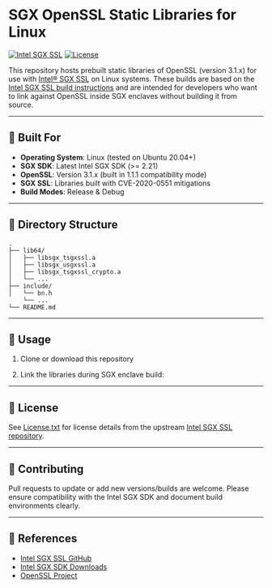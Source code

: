 # SGX OpenSSL Static Libraries for Linux

[![Intel SGX SSL](https://img.shields.io/badge/Intel%20SGX-SSL-blue)](https://github.com/intel/intel-sgx-ssl)
[![License](https://img.shields.io/github/license/Drscq/sgx-openssl-static-libs)](LICENSE)

This repository hosts prebuilt static libraries of OpenSSL (version 3.1.x) for use with [Intel® SGX SSL](https://github.com/intel/intel-sgx-ssl) on Linux systems. These builds are based on the [Intel SGX SSL build instructions](https://github.com/intel/intel-sgx-ssl#build-intel-sgx-ssl-package) and are intended for developers who want to link against OpenSSL inside SGX enclaves without building it from source.

---

## 🔧 Built For

- **Operating System**: Linux (tested on Ubuntu 20.04+)
- **SGX SDK**: Latest Intel SGX SDK (>= 2.21)
- **OpenSSL**: Version 3.1.x (built in 1.1.1 compatibility mode)
- **SGX SSL**: Libraries built with CVE-2020-0551 mitigations
- **Build Modes**: Release & Debug

---

## 📁 Directory Structure

```
.
├── lib64/
│   ├── libsgx_tsgxssl.a
│   ├── libsgx_usgxssl.a
│   ├── libsgx_tsgxssl_crypto.a
│   └── ...
├── include/
│   └── bn.h
    └── ...
└── README.md
```

---

## 🚀 Usage

1. Clone or download this repository

2. Link the libraries during SGX enclave build:
   
---

## 📄 License

See [License.txt](LICENSE) for license details from the upstream [Intel SGX SSL repository](https://github.com/intel/intel-sgx-ssl).

---

## 🤝 Contributing

Pull requests to update or add new versions/builds are welcome. Please ensure compatibility with the Intel SGX SDK and document build environments clearly.

---

## 🔗 References

- [Intel SGX SSL GitHub](https://github.com/intel/intel-sgx-ssl)
- [Intel SGX SDK Downloads](https://www.intel.com/content/www/us/en/developer/tools/software-guard-extensions/download.html)
- [OpenSSL Project](https://www.openssl.org)